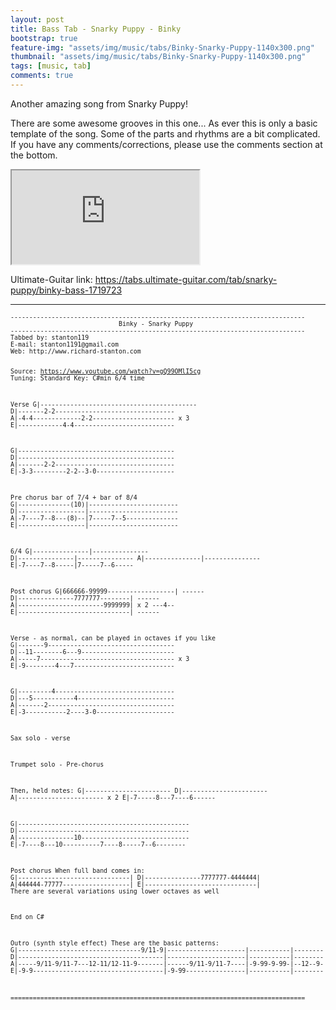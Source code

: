 ```yaml
---
layout: post
title: Bass Tab - Snarky Puppy - Binky
bootstrap: true
feature-img: "assets/img/music/tabs/Binky-Snarky-Puppy-1140x300.png"
thumbnail: "assets/img/music/tabs/Binky-Snarky-Puppy-1140x300.png"
tags: [music, tab]
comments: true
---
```


<p class="lead">
	Another amazing song from Snarky Puppy!
</p>

There are some awesome grooves in this one... As ever this is only a basic template of the song. Some of the parts and rhythms are a bit complicated. If you have any comments/corrections, please use the comments section at the bottom.<!--more-->

<div class="container-fluid">
	<div class="row justify-content-center align-items-center">
		<div class="col-10">
			<div class="embed-responsive embed-responsive-16by9">
				<iframe class="embed-responsive-item"
					src="https://www.youtube.com/embed/gQ99OMlI5cg?rel=0&amp;showinfo=0" allowfullscreen></iframe>
			</div>
		</div>
	</div>
</div>

Ultimate-Guitar link: <https://tabs.ultimate-guitar.com/tab/snarky-puppy/binky-bass-1719723>

---

<div class="card bg-light">
	<div class="card-body"><small>
			<pre><code>-------------------------------------------------------------------------------
                             Binky - Snarky Puppy
-------------------------------------------------------------------------------
Tabbed by: stanton119
E-mail: stanton1191@gmail.com
Web: http://www.richard-stanton.com

Source: https://www.youtube.com/watch?v=gQ99OMlI5cg
Tuning: Standard
Key:    C#min
6/4 time

Verse
G|------------------------------------------
D|-------2-2--------------------------------
A|-4-4-------------2-2---------------------- x 3
E|------------4-4---------------------------

G|------------------------------------------
D|------------------------------------------
A|-------2-2--------------------------------
E|-3-3---------2-2--3-0---------------------

Pre chorus
bar of 7/4 + bar of 8/4
G|--------------(10)|------------------------
D|------------------|------------------------
A|-7----7--8---(8)--|7-----7--5--------------
E|------------------|------------------------

6/4
G|---------------|---------------
D|---------------|---------------
A|---------------|---------------
E|-7----7--8-----|7-----7--6-----

Post chorus
G|666666-99999------------------|     ------
D|---------------7777777--------|     ------
A|-----------------------9999999| x 2 ---4--
E|------------------------------|     ------

Verse - as normal, can be played in octaves if you like
G|-------9----------------------------------
D|--11--------6---9-------------------------
A|-----7------------------------------------ x 3
E|-9--------4---7---------------------------

G|---------4--------------------------------
D|---5-----------4--------------------------
A|-------2----------------------------------
E|-3-----------2----3-0---------------------

Sax solo - verse

Trumpet solo - Pre-chorus

Then, held notes:
G|-----------------------
D|-----------------------
A|----------------------- x 2
E|-7-----8---7----6------

G|----------------------------------------------
D|----------------------------------------------
A|---------------10-----------------------------
E|-7----8---10----------7----8-----7--6--------


Post chorus
When full band comes in:
G|------------------------------|
D|---------------7777777-4444444|
A|444444-77777------------------|
E|------------------------------|
There are several variations using lower octaves as well

End on C#

Outro (synth style effect)
These are the basic patterns:
G|---------------------------------9/11-9|---------------------|-----------|--------
D|---------------------------------------|---------------------|-----------|--------
A|-----9/11-9/11-7---12-11/12-11-9-------|------9/11-9/11-7----|-9-99-9-99-|--12--9-
E|-9-9-----------------------------------|-9-99----------------|-----------|--------

===============================================================================</code></pre></small>
	</div>
</div>